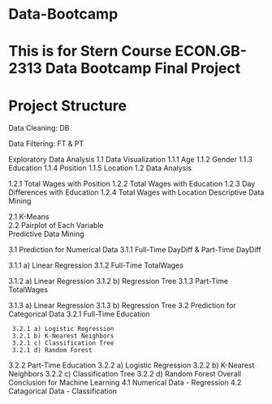 # Data-Bootcamp
# This is for Stern Course ECON.GB-2313 Data Bootcamp Final Project
 
# Project Structure

Data Cleaning: DB

Data Filtering: FT & PT

Exploratory Data Analysis
  1.1 Data Visualization
      1.1.1 Age
      1.1.2 Gender
      1.1.3 Education
      1.1.4 Position
      1.1.5 Location
  1.2 Data Analysis

1.2.1 Total Wages with Position
1.2.2 Total Wages with Education
1.2.3 Day Differences with Education
1.2.4 Total Wages with Location
Descriptive Data Mining

  2.1 K-Means      
  2.2 Pairplot of Each Variable    
Predictive Data Mining

3.1 Prediction for Numerical Data
3.1.1 Full-Time DayDiff & Part-Time DayDiff

  3.1.1 a) Linear Regression
3.1.2 Full-Time TotalWages

  3.1.2 a) Linear Regression
  3.1.2 b) Regression Tree
3.1.3 Part-Time TotalWages

  3.1.3 a) Linear Regression
  3.1.3 b) Regression Tree
3.2 Prediction for Categorical Data
3.2.1 Full-Time Education

     3.2.1 a) Logistic Regression                                                                  
     3.2.1 b) K-Nearest Neighbors
     3.2.1 c) Classification Tree
     3.2.1 d) Random Forest          

  3.2.2 Part-Time Education
     3.2.2 a) Logistic Regression
     3.2.2 b) K-Nearest Neighbors
     3.2.2 c) Classification Tree
     3.2.2 d) Random Forest
Overall Conclusion for Machine Learning
  4.1 Numerical Data - Regression
  4.2 Catagorical Data - Classification
